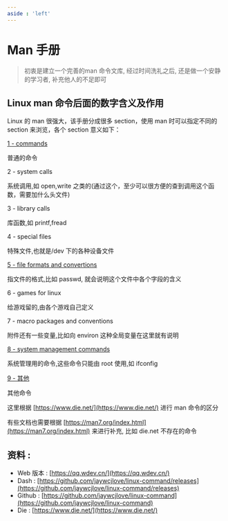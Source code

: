 ```yaml
---
aside : 'left'
---
```


# Man 手册

> 初衷是建立一个完善的man 命令文库, 经过时间洗礼之后, 还是做一个安静的学习者, 补充他人的不足即可


<!-- more -->

## Linux man 命令后面的数字含义及作用

Linux 的 man 很强大，该手册分成很多 section，使用 man 时可以指定不同的 section 来浏览，各个 section 意义如下：

[1 - commands](./command/ab.1.md)

普通的命令

2 - system calls

系统调用,如 open,write 之类的(通过这个，至少可以很方便的查到调用这个函数，需要加什么头文件)

3 - library calls

库函数,如 printf,fread

4 - special files

特殊文件,也就是/dev 下的各种设备文件

[5 - file formats and convertions](./conf/nscd.conf.5.md)

指文件的格式,比如 passwd, 就会说明这个文件中各个字段的含义

6 - games for linux

给游戏留的,由各个游戏自己定义

7 - macro packages and conventions

附件还有一些变量,比如向 environ 这种全局变量在这里就有说明

[8 - system management commands](./system/useradd.8.md)

系统管理用的命令,这些命令只能由 root 使用,如 ifconfig

[9 - 其他](./other/wrk.9.md)

其他命令

这里根据 [https://www.die.net/](https://www.die.net/) 进行 man 命令的区分

有些文档也需要根据 [https://man7.org/index.html](https://man7.org/index.html) 来进行补充, 比如 die.net 不存在的命令

## 资料 :

- Web 版本 : [https://qq.wdev.cn/](https://qq.wdev.cn/)
- Dash : [https://github.com/jaywcjlove/linux-command/releases](https://github.com/jaywcjlove/linux-command/releases)
- Github : [https://github.com/jaywcjlove/linux-command](https://github.com/jaywcjlove/linux-command)
- Die : [https://www.die.net/](https://www.die.net/)

